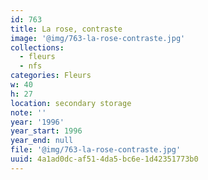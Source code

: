 ```yaml
---
id: 763
title: La rose, contraste
image: '@img/763-la-rose-contraste.jpg'
collections:
  - fleurs
  - nfs
categories: Fleurs
w: 40
h: 27
location: secondary storage
note: ''
year: '1996'
year_start: 1996
year_end: null
file: '@img/763-la-rose-contraste.jpg'
uuid: 4a1ad0dc-af51-4da5-bc6e-1d42351773b0
---
```


